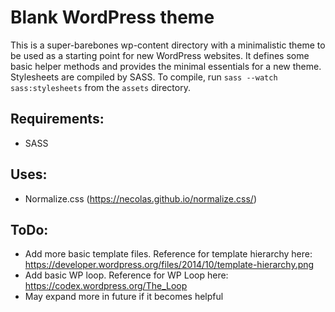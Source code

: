 # Blank WordPress theme
This is a super-barebones wp-content directory with a minimalistic theme to be used as a starting point for new WordPress websites. It defines some basic helper methods and provides the minimal essentials for a new theme. Stylesheets are compiled by SASS. To compile, run `sass --watch sass:stylesheets` from the `assets` directory.



## Requirements:
* SASS


## Uses:
* Normalize.css (https://necolas.github.io/normalize.css/)


## ToDo:
* Add more basic template files. Reference for template hierarchy here: https://developer.wordpress.org/files/2014/10/template-hierarchy.png
* Add basic WP loop. Reference for WP Loop here: https://codex.wordpress.org/The_Loop
* May expand more in future if it becomes helpful
